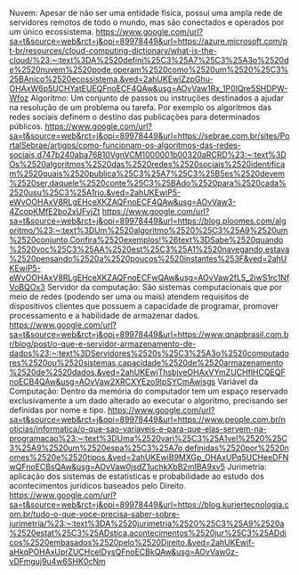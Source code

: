 Nuvem: Apesar de não ser uma entidade física, possui uma ampla rede de servidores remotos de todo o mundo, mas são conectados e operados por um único ecossistema.
https://www.google.com/url?sa=t&source=web&rct=j&opi=89978449&url=https://azure.microsoft.com/pt-br/resources/cloud-computing-dictionary/what-is-the-cloud/%23:~:text%3DA%2520defini%25C3%25A7%25C3%25A3o%2520de%2520nuvem%2520pode,operam%2520como%2520um%2520%25C3%25BAnico%2520ecossistema.&ved=2ahUKEwiZzpGhu-OHAxW6p5UCHYatEUEQFnoECF4QAw&usg=AOvVaw1Rx_1P0IQre5SHDPW-Wfoz
Algoritmo: Um conjunto de passos ou instruções destinados a ajudar na resolução de um problema ou tarefa. Por exemplo os algoritmos das redes sociais definem o destino das publicações para determinados públicos.
https://www.google.com/url?sa=t&source=web&rct=j&opi=89978449&url=https://sebrae.com.br/sites/PortalSebrae/artigos/como-funcionam-os-algoritmos-das-redes-sociais,d747b240aba76810VgnVCM1000001b00320aRCRD%23:~:text%3DOs%2520algoritmos%2520das%2520redes%2520sociais%2520identificam%2520quais%2520publica%25C3%25A7%25C3%25B5es%2520devem%2520ser,daquele%2520conte%25C3%25BAdo%2520para%2520cada%2520usu%25C3%25A1rio.&ved=2ahUKEwiP5-eWvOOHAxV8RLgEHceXKZAQFnoECF4QAw&usg=AOvVaw3-4ZcopKMfE2bo2xUFvjZt
https://www.google.com/url?sa=t&source=web&rct=j&opi=89978449&url=https://blog.ploomes.com/algoritmo/%23:~:text%3DUm%2520algoritmo%2520%25C3%25A9%2520um%2520conjunto,Confira%2520exemplos!%26text%3DSabe%2520quando%2520voc%25C3%25AA%2520est%25C3%25A1%2520navegando,estava%2520pensando%2520a%2520poucos%2520instantes%253F&ved=2ahUKEwiP5-eWvOOHAxV8RLgEHceXKZAQFnoECFwQAw&usg=AOvVaw2fL5_2iwS1rc1NfVoBQOx3
Servidor da computação: São sistemas computacionais que por meio de redes (podendo ser uma ou mais) atendem requisitos de dispositivos clientes que possuem a capacidade de programar, promover processamento e a habilidade de armazenar dados.
https://www.google.com/url?sa=t&source=web&rct=j&opi=89978449&url=https://www.qnapbrasil.com.br/blog/post/o-que-e-servidor-armazenamento-de-dados%23:~:text%3DServidores%2520s%25C3%25A3o%2520computadores%2520ou%2520sistemas,capacidade%2520de%2520armazenamento%2520de%2520dados.&ved=2ahUKEwjThsbjveOHAxVYmZUCHflHCQEQFnoECB4QAw&usg=AOvVaw2XRCXYEzo9IpSYCmAwisgs 
Variável da Computação: Dentro da memória do computador tem um espaço reservado exclusivamente a um dado alterado ao executar o algoritmo, precisando ser definidas por nome e tipo.
https://www.google.com/url?sa=t&source=web&rct=j&opi=89978449&url=https://www.people.com.br/noticias/informatica/o-que-sao-variaveis-e-para-que-elas-servem-na-programacao%23:~:text%3DUma%2520vari%25C3%25A1vel%2520%25C3%25A9%2520um%2520espa%25C3%25A7o,definidas%2520por%2520nomes%2520e%2520tipos.&ved=2ahUKEwiB9MXGp_OHAxUPq5UCHeeDFNwQFnoECBsQAw&usg=AOvVaw0jsdZ1uchkXbB2mIBA9xv5 
Jurimetria: aplicação dos sistemas de estatísticas e probabilidade ao estudo dos acontecimentos jurídicos baseados pelo Direito.
https://www.google.com/url?sa=t&source=web&rct=j&opi=89978449&url=https://blog.kuriertecnologia.com.br/tudo-o-que-voce-precisa-saber-sobre-jurimetria/%23:~:text%3DA%2520jurimetria%2520%25C3%25A9%2520a%2520estat%25C3%25ADstica,acontecimentos%2520jur%25C3%25ADdicos%2520embasados%2520pelo%2520Direito.&ved=2ahUKEwif-aHkqPOHAxUprZUCHceIDysQFnoECBkQAw&usg=AOvVaw0z-vDFmguj9u4w6SHK0cNm 

